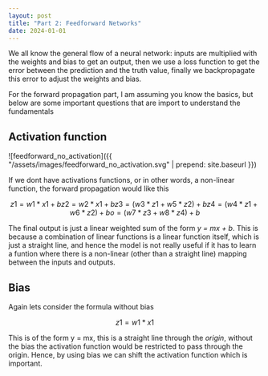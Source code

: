 ```yaml
---
layout: post
title: "Part 2: Feedforward Networks"
date: 2024-01-01
---
```


We all know the general flow of a neural network: inputs are multiplied with the weights and bias to get an output, then we use a loss function to get the error between the prediction and the truth value, finally we backpropagate this error to adjust the weights and bias.

For the forward propagation part, I am assuming you know the basics, but below are some important questions that are import to understand the fundamentals

## Activation function

![feedforward_no_activation]({{ "/assets/images/feedforward_no_activation.svg" | prepend: site.baseurl }})

If we dont have activations functions, or in other words, a non-linear function, the forward propagation would like this 

```math
z1 = w1*x1 + b 
z2 = w2*x1 + b 
z3 = (w3*z1 + w5*z2) + b 
z4 = (w4*z1 + w6*z2) + b 
o  = (w7*z3 + w8*z4) + b 
```

The final output is just a linear weighted sum of the form  *y = mx + b*. This is because a combination of linear functions is a linear function itself, which is just a straight line, and hence the model is not really useful if it has to learn a funtion where there is a non-linear (other than a straight line) mapping between the inputs and outputs. 

## Bias 

Again lets consider the formula without bias

```math
z1 = w1*x1
```

This is of the form y = mx, this is a straight line through the *origin*, without the bias the activation function would be restricted to pass through the origin. Hence, by using bias we can shift the activation function which is important.